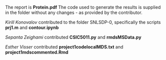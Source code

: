 The report is **Protein.pdf**
The code used to generate the results is supplied in the folder without any changes - as provided by the contributor.

_Kirill Konovalov_ contributed to the folder SNLSDP-0, specifically the scripts **prj1.m** and **contour.ipynb**

_Sepanta Zeighami_ contributed **CSIC5011.py** and **rmdsMSData.py**

_Esther Visser_ contributed **project1codelocalMDS.txt** and **project1mdscommented.Rmd**

